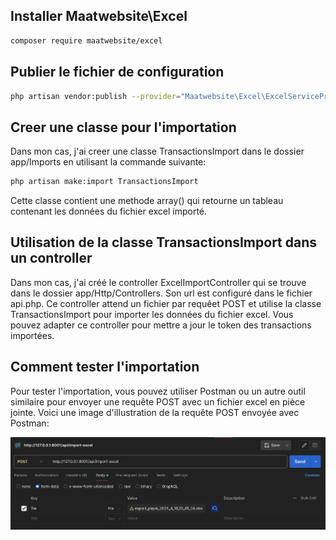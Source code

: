 ## Installer Maatwebsite\Excel

```bash
composer require maatwebsite/excel
```

## Publier le fichier de configuration

```bash
php artisan vendor:publish --provider="Maatwebsite\Excel\ExcelServiceProvider"
```

## Creer une classe pour l'importation

Dans mon cas, j'ai creer une classe TransactionsImport dans le dossier app/Imports en utilisant la commande suivante:

```bash
php artisan make:import TransactionsImport
```

Cette classe contient une methode array() qui retourne un tableau contenant les données du fichier excel importé.


## Utilisation de la classe TransactionsImport dans un controller

Dans mon cas, j'ai créé le controller ExcelImportController qui se trouve dans le dossier app/Http/Controllers.
Son url est configuré dans le fichier api.php.
Ce controller attend un fichier par requêet POST et utilise la classe TransactionsImport pour importer les données du fichier excel.
Vous pouvez adapter ce controller pour mettre a jour le token des transactions importées.


## Comment tester l'importation

Pour tester l'importation, vous pouvez utiliser Postman ou un autre outil similaire pour envoyer une requête POST avec un fichier excel en pièce jointe.
Voici une image d'illustration de la requête POST envoyée avec Postman:

![Postman](
    illustration-postman.png "Postman"
)
